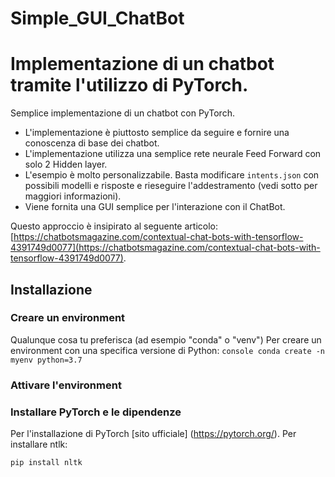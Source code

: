 # Simple_GUI_ChatBot

# Implementazione di un chatbot tramite l'utilizzo di PyTorch.
Semplice implementazione di un chatbot con PyTorch.

- L'implementazione è piuttosto semplice da seguire e fornire una conoscenza di base dei chatbot.
- L'implementazione utilizza una semplice rete neurale Feed Forward con solo 2 Hidden layer.
- L'esempio è molto personalizzabile. Basta modificare `intents.json` con possibili modelli e risposte e rieseguire l'addestramento (vedi sotto per maggiori informazioni).
- Viene fornita una GUI semplice per l'interazione con il ChatBot.


Questo approccio è insipirato al seguente articolo: [https://chatbotsmagazine.com/contextual-chat-bots-with-tensorflow-4391749d0077](https://chatbotsmagazine.com/contextual-chat-bots-with-tensorflow-4391749d0077).

## Installazione

### Creare un environment
Qualunque cosa tu preferisca (ad esempio "conda" o "venv")
Per creare un environment con una specifica versione di Python:
  ```console conda create -n myenv python=3.7 ```
  
### Attivare l'environment


### Installare PyTorch e le dipendenze
Per l'installazione di PyTorch [sito ufficiale] (https://pytorch.org/).
Per installare ntlk: 
```console
pip install nltk
 ```
  

